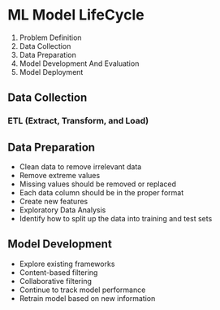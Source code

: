 # ML Model LifeCycle

1. Problem Definition
2. Data Collection
3. Data Preparation
4. Model Development And Evaluation
5. Model Deployment

## Data Collection

### ETL (Extract, Transform, and Load)

## Data Preparation

* Clean data to remove irrelevant data
* Remove extreme values
* Missing values should be removed or replaced
* Each data column should be in the proper format
* Create new features
* Exploratory Data Analysis
* Identify how to split up the data into training and test sets

## Model Development

* Explore existing frameworks
* Content-based filtering
* Collaborative filtering
* Continue to track model performance
* Retrain model based on new information
